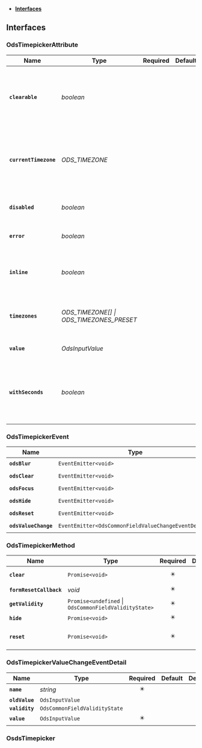 * [**Interfaces**](#interfaces)

## Interfaces

### OdsTimepickerAttribute
| Name                   | Type                                    | Required | Default | Description                                                                      |
|------------------------|-----------------------------------------|:---:|---|----------------------------------------------------------------------------------|
| **`clearable`**        | _boolean_                               |  |  | Defines if the Timepicker should be clearable or not (displays a clear button)   |
| **`currentTimezone`** | _ODS_TIMEZONE_                          |  |  | Defines if the Timepicker should be show a select with a timezone set by default |
| **`disabled`**         | _boolean_                               |  |  | Defines the Timepicker's disabled state                                          |
| **`error`**            | _boolean_                               |  |  | Defines the Timepicker's error state                                             |
| **`inline`**           | _boolean_                               |  |  | Defines if the Timepicker should be displayed inline or not                      |
| **`timezones`** | _ODS_TIMEZONE[] \| ODS_TIMEZONES_PRESET_ |  |  | Defines the timezones available to show in the select |
| **`value`**            | _OdsInputValue_                   |  |  | Defines the Timepicker's value                                                   |
| **`withSeconds`**      | _boolean_                               |  |  | Defines if the Timepicker should be displayed with seconds or not                |

### OdsTimepickerEvent
|Name | Type | Required | Default | Description|
|---|---|:---:|---|---|
|**`odsBlur`** | `EventEmitter<void>` | ✴️ |  | |
|**`odsClear`** | `EventEmitter<void>` | ✴️ |  | |
|**`odsFocus`** | `EventEmitter<void>` | ✴️ |  | |
|**`odsHide`** | `EventEmitter<void>` | ✴️ |  | |
|**`odsReset`** | `EventEmitter<void>` | ✴️ |  | |
|**`odsValueChange`** | `EventEmitter<OdsCommonFieldValueChangeEventDetail>` | ✴️ |  | |

### OdsTimepickerMethod
|Name | Type | Required | Default | Description|
|---|---|:---:|---|---|
|**`clear`** | `Promise<void>` | ✴️ |  | empty the value|
|**`formResetCallback`** | _void_ | ✴️ |  | |
|**`getValidity`** | `Promise<undefined` \| `OdsCommonFieldValidityState>` | ✴️ |  | |
|**`hide`** | `Promise<void>` | ✴️ |  | |
|**`reset`** | `Promise<void>` | ✴️ |  | restore the value to the initial state|

### OdsTimepickerValueChangeEventDetail
|Name | Type | Required | Default | Description|
|---|---|:---:|---|---|
|**`name`** | _string_ | ✴️ |  | |
|**`oldValue`** | `OdsInputValue` |  |  | |
|**`validity`** | `OdsCommonFieldValidityState` |  |  | |
|**`value`** | `OdsInputValue` | ✴️ |  | |


### OsdsTimepicker